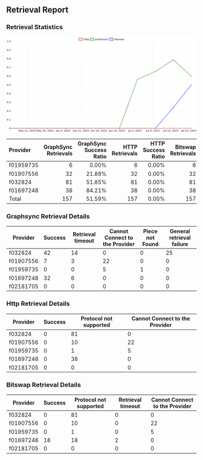 ## Retrieval Report
### Retrieval Statistics
<img src="https://raw.githubusercontent.com/data-preservation-programs/filplus-checker-assets/main/filecoin-project/filecoin-plus-large-datasets/issues/1563/1690254729106.png"/>

| Provider  | GraphSync Retrievals | GraphSync Success Ratio | HTTP Retrievals | HTTP Success Ratio | Bitswap Retrievals | Bitswap Success Ratio |
| :-------- | -------------------: | ----------------------: | --------------: | -----------------: | -----------------: | --------------------: |
| f01959735 |                    6 |                   0.00% |               6 |              0.00% |                  6 |                 0.00% |
| f01907556 |                   32 |                  21.88% |              32 |              0.00% |                 32 |                 0.00% |
| f032824   |                   81 |                  51.85% |              81 |              0.00% |                 81 |                 0.00% |
| f01697248 |                   38 |                  84.21% |              38 |              0.00% |                 38 |                47.37% |
| Total     |                  157 |                  51.59% |             157 |              0.00% |                157 |                11.46% |

### Graphsync Retrieval Details
| Provider  | Success | Retrieval timeout | Cannot Connect to the Provider | Piece not Found | General retrieval failure |
| --------- | ------- | ----------------- | ------------------------------ | --------------- | ------------------------- |
| f032824   | 42      | 14                | 0                              | 0               | 25                        |
| f01907556 | 7       | 3                 | 22                             | 0               | 0                         |
| f01959735 | 0       | 0                 | 5                              | 1               | 0                         |
| f01697248 | 32      | 6                 | 0                              | 0               | 0                         |
| f02181705 | 0       | 0                 | 0                              | 0               | 0                         |

### Http Retrieval Details
| Provider  | Success | Protocol not supported | Cannot Connect to the Provider |
| --------- | ------- | ---------------------- | ------------------------------ |
| f032824   | 0       | 81                     | 0                              |
| f01907556 | 0       | 10                     | 22                             |
| f01959735 | 0       | 1                      | 5                              |
| f01697248 | 0       | 38                     | 0                              |
| f02181705 | 0       | 0                      | 0                              |

### Bitswap Retrieval Details
| Provider  | Success | Protocol not supported | Retrieval timeout | Cannot Connect to the Provider |
| --------- | ------- | ---------------------- | ----------------- | ------------------------------ |
| f032824   | 0       | 81                     | 0                 | 0                              |
| f01907556 | 0       | 10                     | 0                 | 22                             |
| f01959735 | 0       | 1                      | 0                 | 5                              |
| f01697248 | 18      | 18                     | 2                 | 0                              |
| f02181705 | 0       | 0                      | 0                 | 0                              |
